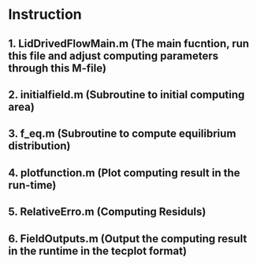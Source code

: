 # Instruction
## 1. LidDrivedFlowMain.m (The main fucntion, run this file and adjust computing parameters through this M-file) 
## 2. initialfield.m      (Subroutine to initial computing area)
## 3. f_eq.m              (Subroutine to compute equilibrium distribution)
## 4. plotfunction.m      (Plot computing result in the run-time)
## 5. RelativeErro.m      (Computing Residuls)
## 6. FieldOutputs.m      (Output the computing result in the runtime in the tecplot format)
